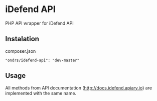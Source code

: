 iDefend API
==============

PHP API wrapper for iDefend API


Instalation
-----

composer.json

    "ondrs/idefend-api": "dev-master"

Usage
-----

All methods from API documentation (http://docs.idefend.apiary.io) are implemented with the same name.
